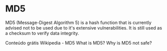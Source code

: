 # MD5

MD5 (Message-Digest Algorithm 5) is a hash function that is currently advised not to be used due to it's extensive vulnerabilities. It is still used as a checksum to verify data integrity.

<ResourceGroupTitle>Conteúdo grátis</ResourceGroupTitle>
<BadgeLink colorScheme='yellow' badgeText='Leia' href='https://pl.wikipedia.org/wiki/MD5'>Wikipedia - MD5</BadgeLink>
<BadgeLink colorScheme='yellow' badgeText='Leia' href='https://www.techtarget.com/searchsecurity/definition/MD5'>What is MD5?</BadgeLink>
<BadgeLink colorScheme='yellow' badgeText='Leia' href='https://infosecscout.com/why-md5-is-not-safe/'>Why is MD5 not safe?</BadgeLink>
